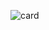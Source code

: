 ![card](https://user-images.githubusercontent.com/8366399/57272060-c3697200-7046-11e9-9368-e6a2a066a553.png)
